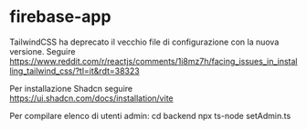 # firebase-app

TailwindCSS ha deprecato il vecchio file di configurazione con la nuova versione. Seguire https://www.reddit.com/r/reactjs/comments/1i8mz7h/facing_issues_in_installing_tailwind_css/?tl=it&rdt=38323

Per installazione Shadcn seguire https://ui.shadcn.com/docs/installation/vite

Per compilare elenco di utenti admin:
cd backend
npx ts-node setAdmin.ts